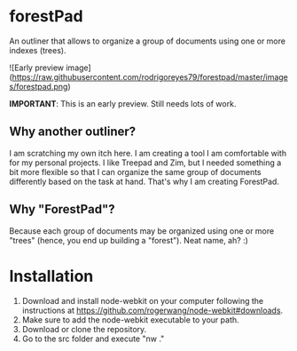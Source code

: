 forestPad
=========

An outliner that allows to organize a group of documents using one or more indexes (trees).

![Early preview image]
(https://raw.githubusercontent.com/rodrigoreyes79/forestpad/master/images/forestpad.png)

**IMPORTANT**: This is an early preview. Still needs lots of work.

## Why another outliner?

I am scratching my own itch here. I am creating a tool I am comfortable with for my personal projects. I like Treepad and Zim, but I needed something a bit more flexible so that I can organize the same group of documents differently based on the task at hand. That's why I am creating ForestPad.

## Why "ForestPad"?

Because each group of documents may be organized using one or more "trees" (hence, you end up building a "forest"). Neat name, ah? :)

# Installation
1. Download and install node-webkit on your computer following the instructions at https://github.com/rogerwang/node-webkit#downloads.
2. Make sure to add the node-webkit executable to your path.
3. Download or clone the repository.
4. Go to the src folder and execute "nw ."